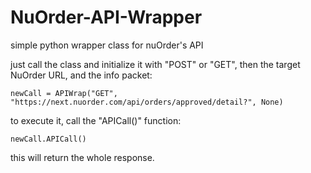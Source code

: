 # NuOrder-API-Wrapper
simple python wrapper class for nuOrder's API

just call the class and initialize it with "POST" or "GET", then the target NuOrder URL, and the info packet:  

    newCall = APIWrap("GET", "https://next.nuorder.com/api/orders/approved/detail?", None)

to execute it, call the "APICall()" function:

    newCall.APICall()

this will return the whole response.

